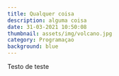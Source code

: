 ```yaml
---
title: Qualquer coisa
description: alguma coisa
date: 31-03-2021 10:50:08
thumbnail: assets/img/volcano.jpg
category: Programaçao
background: blue
---
```

Testo de teste